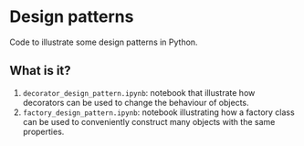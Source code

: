 # Design patterns

Code to illustrate some design patterns in Python.

## What is it?

1. `decorator_design_pattern.ipynb`: notebook that illustrate how decorators
   can be used to change the behaviour of objects.
1. `factory_design_pattern.ipynb`: notebook illustrating how a factory class
   can be used to conveniently construct many objects with the same properties.
